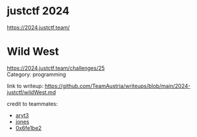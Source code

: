 

# justctf 2024
https://2024.justctf.team/


# Wild West 
https://2024.justctf.team/challenges/25 <br>
Category: programming <br>

link to writeup: https://github.com/TeamAustria/writeups/blob/main/2024-justctf/wildWest.md <br>

credit to teammates:
* [aryt3](https://github.com/aryt3)
* [jones](https://github.com/jonasheschl)
* [0x6fe1be2](https://github.com/gfelber)